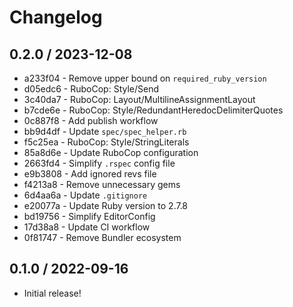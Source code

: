 # Changelog

## 0.2.0 / 2023-12-08

- a233f04 - Remove upper bound on `required_ruby_version`
- d05edc6 - RuboCop: Style/Send
- 3c40da7 - RuboCop: Layout/MultilineAssignmentLayout
- b7cde6e - RuboCop: Style/RedundantHeredocDelimiterQuotes
- 0c887f8 - Add publish workflow
- bb9d4df - Update `spec/spec_helper.rb`
- f5c25ea - RuboCop: Style/StringLiterals
- 85a8d6e - Update RuboCop configuration
- 2663fd4 - Simplify `.rspec` config file
- e9b3808 - Add ignored revs file
- f4213a8 - Remove unnecessary gems
- 6d4aa6a - Update `.gitignore`
- e20077a - Update Ruby version to 2.7.8
- bd19756 - Simplify EditorConfig
- 17d38a8 - Update CI workflow
- 0f81747 - Remove Bundler ecosystem

## 0.1.0 / 2022-09-16

- Initial release!
